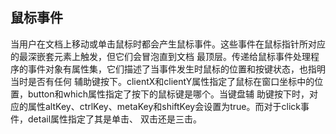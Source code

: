 ## 鼠标事件

当用户在文档上移动或单击鼠标时都会产生鼠标事件。这些事件在鼠标指针所对应的最深嵌套元素上触发，但它们会冒泡直到文档
最顶层。传递给鼠标事件处理程序的事件对象有属性集，它们描述了当事件发生时鼠标的位置和按键状态，也指明当时是否有任何
辅助键按下。clientX和clientY属性指定了鼠标在窗口坐标中的位置，button和which属性指定了按下的鼠标键是哪个。当键盘辅
助键按下时，对应的属性altKey、ctrlKey、metaKey和shiftKey会设置为true。而对于click事件，detail属性指定了其是单击、
双击还是三击。

